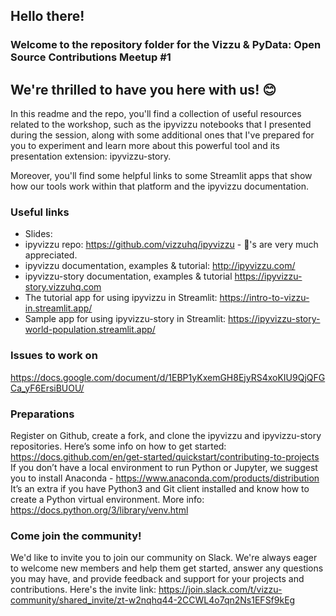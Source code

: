 ## Hello there!
### Welcome to the repository folder for the Vizzu & PyData: Open Source Contributions Meetup #1
## We're thrilled to have you here with us! :blush:

In this readme and the repo, you'll find a collection of useful resources related to the workshop, such as the ipyvizzu notebooks that I presented during the session, along with some additional ones that I've prepared for you to experiment and learn more about this powerful tool and its presentation extension: ipyvizzu-story.

Moreover, you'll find some helpful links to some Streamlit apps that show how our tools work within that platform and the ipyvizzu documentation.

### Useful links
- Slides: 
- ipyvizzu repo: https://github.com/vizzuhq/ipyvizzu - :star2:'s are very much appreciated.
- ipyvizzu documentation, examples & tutorial: http://ipyvizzu.com/ 
- ipyvizzu-story documentation, examples & tutorial https://ipyvizzu-story.vizzuhq.com
- The tutorial app for using ipyvizzu in Streamlit: https://intro-to-vizzu-in.streamlit.app/
- Sample app for using ipyvizzu-story in Streamlit: https://ipyvizzu-story-world-population.streamlit.app/

### Issues to work on
https://docs.google.com/document/d/1EBP1yKxemGH8EjyRS4xoKIU9QjQFGCa_yF6ErsiBUOU/

### Preparations
Register on Github, create a fork, and clone the ipyvizzu and ipyvizzu-story repositories. Here’s some info on how to get started: https://docs.github.com/en/get-started/quickstart/contributing-to-projects
If you don’t have a local environment to run Python or Jupyter, we suggest you to install Anaconda - https://www.anaconda.com/products/distribution
It’s an extra if you have Python3 and Git client installed and know how to create a Python virtual environment. More info: https://docs.python.org/3/library/venv.html

### Come join the community!
We'd like to invite you to join our community on Slack. We're always eager to welcome new members and help them get started, answer any questions you may have, and provide feedback and support for your projects and contributions. Here's the invite link: https://join.slack.com/t/vizzu-community/shared_invite/zt-w2nqhq44-2CCWL4o7qn2Ns1EFSf9kEg
